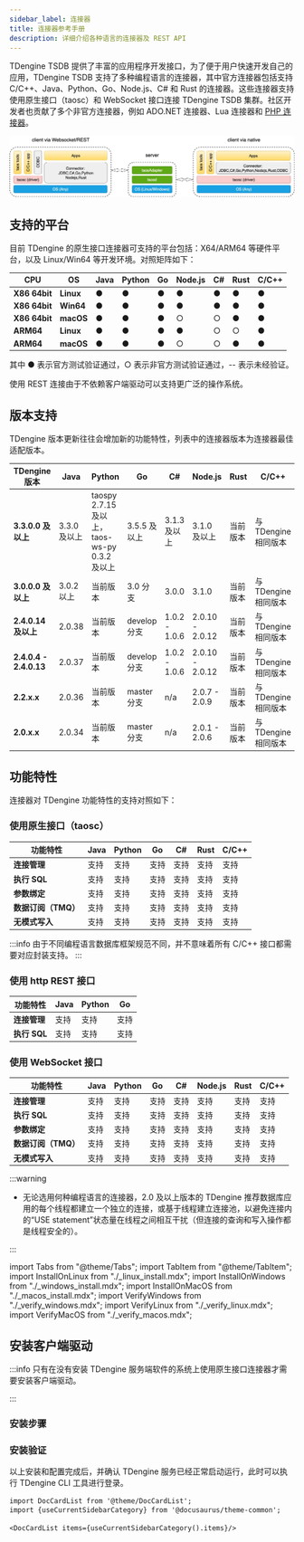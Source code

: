 ```yaml
---
sidebar_label: 连接器
title: 连接器参考手册
description: 详细介绍各种语言的连接器及 REST API
---
```


TDengine TSDB 提供了丰富的应用程序开发接口，为了便于用户快速开发自己的应用，TDengine TSDB 支持了多种编程语言的连接器，其中官方连接器包括支持 C/C++、Java、Python、Go、Node.js、C# 和 Rust 的连接器。这些连接器支持使用原生接口（taosc）和 WebSocket 接口连接 TDengine TSDB 集群。社区开发者也贡献了多个非官方连接器，例如 ADO.NET 连接器、Lua 连接器和 [PHP 连接器](https://github.com/Yurunsoft/php-tdengine)。

![TDengine Database connector architecture](./connector.webp)

## 支持的平台

目前 TDengine 的原生接口连接器可支持的平台包括：X64/ARM64 等硬件平台，以及 Linux/Win64 等开发环境。对照矩阵如下：

| **CPU**       | **OS**    | **Java** | **Python** | **Go** | **Node.js** | **C#** | **Rust** | C/C++ |
| ------------- | --------- | -------- | ---------- | ------ | ----------- | ------ | -------- | ----- |
| **X86 64bit** | **Linux** | ●        | ●          | ●      | ●           | ●      | ●        | ●     |
| **X86 64bit** | **Win64** | ●        | ●          | ●      | ●           | ●      | ●        | ●     |
| **X86 64bit** | **macOS** | ●        | ●          | ●      | ○           | ○      | ●        | ●     |
| **ARM64**     | **Linux** | ●        | ●          | ●      | ●           | ○      | ○        | ●     |
| **ARM64**     | **macOS** | ●        | ●          | ●      | ○           | ○      | ●        | ●     |

其中 ● 表示官方测试验证通过，○ 表示非官方测试验证通过，-- 表示未经验证。

使用 REST 连接由于不依赖客户端驱动可以支持更广泛的操作系统。

## 版本支持

TDengine 版本更新往往会增加新的功能特性，列表中的连接器版本为连接器最佳适配版本。

| **TDengine 版本**      | **Java**    | **Python**                                  | **Go**       | **C#**        | **Node.js**     | **Rust** | **C/C++**            |
| ---------------------- | ----------- | ------------------------------------------- | ------------ | ------------- | --------------- | -------- | -------------------- |
| **3.3.0.0 及以上**     | 3.3.0 及以上 | taospy 2.7.15 及以上，taos-ws-py 0.3.2 及以上 | 3.5.5 及以上  | 3.1.3 及以上   | 3.1.0 及以上     | 当前版本 | 与 TDengine 相同版本 |
| **3.0.0.0 及以上**     | 3.0.2 以上   | 当前版本                                    | 3.0 分支     | 3.0.0         | 3.1.0           | 当前版本 | 与 TDengine 相同版本 |
| **2.4.0.14 及以上**    | 2.0.38      | 当前版本                                    | develop 分支 | 1.0.2 - 1.0.6 | 2.0.10 - 2.0.12 | 当前版本 | 与 TDengine 相同版本 |
| **2.4.0.4 - 2.4.0.13** | 2.0.37      | 当前版本                                    | develop 分支 | 1.0.2 - 1.0.6 | 2.0.10 - 2.0.12 | 当前版本 | 与 TDengine 相同版本 |
| **2.2.x.x**           | 2.0.36      | 当前版本                                    | master 分支  | n/a           | 2.0.7 - 2.0.9   | 当前版本 | 与 TDengine 相同版本 |
| **2.0.x.x**           | 2.0.34      | 当前版本                                    | master 分支  | n/a           | 2.0.1 - 2.0.6   | 当前版本 | 与 TDengine 相同版本 |

## 功能特性

连接器对 TDengine 功能特性的支持对照如下：

### 使用原生接口（taosc）

| **功能特性**        | **Java** | **Python** | **Go** | **C#** | **Rust** | **C/C++** |
| ------------------- | -------- | ---------- | ------ | ------ | -------- | --------- |
| **连接管理**        | 支持     | 支持       | 支持   | 支持   | 支持     | 支持      |
| **执行 SQL**        | 支持     | 支持       | 支持   | 支持   | 支持     | 支持      |
| **参数绑定**        | 支持     | 支持       | 支持   | 支持   | 支持     | 支持      |
| **数据订阅（TMQ）** | 支持     | 支持       | 支持   | 支持   | 支持     | 支持      |
| **无模式写入**      | 支持     | 支持       | 支持   | 支持   | 支持     | 支持      |

:::info
由于不同编程语言数据库框架规范不同，并不意味着所有 C/C++ 接口都需要对应封装支持。
:::

### 使用 http REST 接口

| **功能特性** | **Java** | **Python** | **Go** |
| ------------ | -------- | ---------- | ------ |
| **连接管理** | 支持     | 支持       | 支持   |
| **执行 SQL** | 支持     | 支持       | 支持   |

### 使用 WebSocket 接口

| **功能特性**        | **Java** | **Python** | **Go** | **C#** | **Node.js** | **Rust** | **C/C++** |
| ------------------- | -------- | ---------- | ------ | ------ | ----------- | -------- | --------- |
| **连接管理**        | 支持     | 支持       | 支持   | 支持   | 支持        | 支持     | 支持      |
| **执行 SQL**        | 支持     | 支持       | 支持   | 支持   | 支持        | 支持     | 支持      |
| **参数绑定**        | 支持     | 支持       | 支持   | 支持   | 支持        | 支持     | 支持      |
| **数据订阅（TMQ）** | 支持     | 支持       | 支持   | 支持   | 支持        | 支持     | 支持      |
| **无模式写入**      | 支持     | 支持       | 支持   | 支持   | 支持        | 支持     | 支持      |

:::warning
- 无论选用何种编程语言的连接器，2.0 及以上版本的 TDengine 推荐数据库应用的每个线程都建立一个独立的连接，或基于线程建立连接池，以避免连接内的“USE statement”状态量在线程之间相互干扰（但连接的查询和写入操作都是线程安全的）。

:::

import Tabs from "@theme/Tabs";
import TabItem from "@theme/TabItem";
import InstallOnLinux from "./_linux_install.mdx";
import InstallOnWindows from "./_windows_install.mdx";
import InstallOnMacOS from "./_macos_install.mdx";
import VerifyWindows from "./_verify_windows.mdx";
import VerifyLinux from "./_verify_linux.mdx";
import VerifyMacOS from "./_verify_macos.mdx";

## 安装客户端驱动

:::info
只有在没有安装 TDengine 服务端软件的系统上使用原生接口连接器才需要安装客户端驱动。

:::

### 安装步骤

<Tabs defaultValue="linux" groupId="os">
  <TabItem value="linux" label="Linux">
    <InstallOnLinux />
  </TabItem>
  <TabItem value="windows" label="Windows">
    <InstallOnWindows />
  </TabItem>
  <TabItem value="macos" label="MacOS">
    <InstallOnMacOS />
  </TabItem>
</Tabs>

### 安装验证

以上安装和配置完成后，并确认 TDengine 服务已经正常启动运行，此时可以执行 TDengine CLI 工具进行登录。

<Tabs defaultValue="linux" groupId="os">
  <TabItem value="linux" label="Linux">
    <VerifyLinux />
  </TabItem>
  <TabItem value="windows" label="Windows">
    <VerifyWindows />
  </TabItem>
  <TabItem value="macos" label="MacOS">
    <VerifyMacOS />
  </TabItem>
</Tabs>

```mdx-code-block
import DocCardList from '@theme/DocCardList';
import {useCurrentSidebarCategory} from '@docusaurus/theme-common';

<DocCardList items={useCurrentSidebarCategory().items}/>
```
